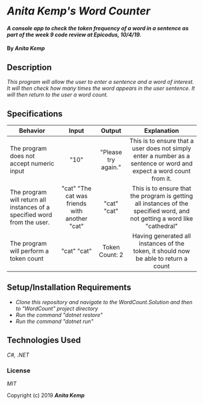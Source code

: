 # _Anita Kemp's Word Counter_

#### _A console app to check the token frequency of a word in a sentence as part of the week 9 code review at Epicodus, 10/4/19._

#### By _**Anita Kemp**_

## Description

_This program will allow the user to enter a sentence and a word of interest. It will then check how many times the word appears in the user sentence. It will then return to the user a word count._

## Specifications

| Behavior | Input | Output | Explanation|
| -------- | :---------: | :---------: | :----------:|
| The program does not accept numeric input | "10" | "Please try again." | This is to ensure that a user does not simply enter a number as a sentence or word and expect a word count from it. |
| The program will return all instances of a specified word from the user.| "cat" "The cat was friends with another "cat" | "cat" "cat"| This is to ensure that the program is getting all instances of the specified word, and not getting a word like "cathedral"|
| The program will perform a token count| "cat" "cat" | Token Count: 2 | Having generated all instances of the token, it should now be able to return a count|

## Setup/Installation Requirements

* _Clone this repository and navigate to the WordCount.Solution and then to "WordCount" project directory_
* _Run the command "dotnet restore"_
* _Run the command "dotnet run"_

## Technologies Used

_C#, .NET_

### License

*MIT*

Copyright (c) 2019 **_Anita Kemp_**